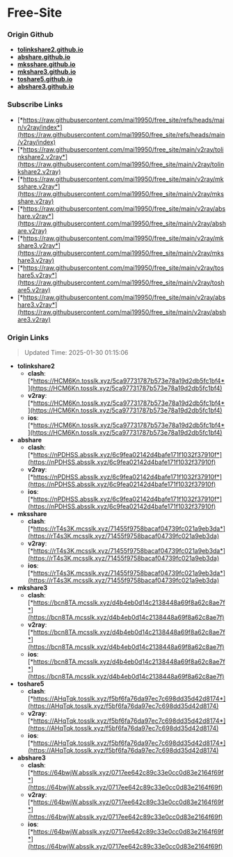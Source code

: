 # Free-Site

### Origin Github

- [**tolinkshare2.github.io**](https://github.com/tolinkshare2/tolinkshare2.github.io)
- [**abshare.github.io**](https://github.com/abshare/abshare.github.io)
- [**mksshare.github.io**](https://github.com/mksshare/mksshare.github.io)
- [**mkshare3.github.io**](https://github.com/mkshare3/mkshare3.github.io)
- [**toshare5.github.io**](https://github.com/toshare5/toshare5.github.io)
- [**abshare3.github.io**](https://github.com/abshare3/abshare3.github.io)

### Subscribe Links

- [*https://raw.githubusercontent.com/mai19950/free_site/refs/heads/main/v2ray/index*](https://raw.githubusercontent.com/mai19950/free_site/refs/heads/main/v2ray/index)
- [*https://raw.githubusercontent.com/mai19950/free_site/main/v2ray/tolinkshare2.v2ray*](https://raw.githubusercontent.com/mai19950/free_site/main/v2ray/tolinkshare2.v2ray)
- [*https://raw.githubusercontent.com/mai19950/free_site/main/v2ray/mksshare.v2ray*](https://raw.githubusercontent.com/mai19950/free_site/main/v2ray/mksshare.v2ray)
- [*https://raw.githubusercontent.com/mai19950/free_site/main/v2ray/abshare.v2ray*](https://raw.githubusercontent.com/mai19950/free_site/main/v2ray/abshare.v2ray)
- [*https://raw.githubusercontent.com/mai19950/free_site/main/v2ray/mkshare3.v2ray*](https://raw.githubusercontent.com/mai19950/free_site/main/v2ray/mkshare3.v2ray)
- [*https://raw.githubusercontent.com/mai19950/free_site/main/v2ray/toshare5.v2ray*](https://raw.githubusercontent.com/mai19950/free_site/main/v2ray/toshare5.v2ray)
- [*https://raw.githubusercontent.com/mai19950/free_site/main/v2ray/abshare3.v2ray*](https://raw.githubusercontent.com/mai19950/free_site/main/v2ray/abshare3.v2ray)

### Origin Links

> Updated Time: 2025-01-30 01:15:06

- **tolinkshare2**
  - **clash**: [*https://HCM6Kn.tosslk.xyz/5ca97731787b573e78a19d2db5fc1bf4*](https://HCM6Kn.tosslk.xyz/5ca97731787b573e78a19d2db5fc1bf4)
  - **v2ray**: [*https://HCM6Kn.tosslk.xyz/5ca97731787b573e78a19d2db5fc1bf4*](https://HCM6Kn.tosslk.xyz/5ca97731787b573e78a19d2db5fc1bf4)
  - **ios**: [*https://HCM6Kn.tosslk.xyz/5ca97731787b573e78a19d2db5fc1bf4*](https://HCM6Kn.tosslk.xyz/5ca97731787b573e78a19d2db5fc1bf4)
- **abshare**
  - **clash**: [*https://nPDHSS.absslk.xyz/6c9fea02142d4bafe171f1032f37910f*](https://nPDHSS.absslk.xyz/6c9fea02142d4bafe171f1032f37910f)
  - **v2ray**: [*https://nPDHSS.absslk.xyz/6c9fea02142d4bafe171f1032f37910f*](https://nPDHSS.absslk.xyz/6c9fea02142d4bafe171f1032f37910f)
  - **ios**: [*https://nPDHSS.absslk.xyz/6c9fea02142d4bafe171f1032f37910f*](https://nPDHSS.absslk.xyz/6c9fea02142d4bafe171f1032f37910f)
- **mksshare**
  - **clash**: [*https://rT4s3K.mcsslk.xyz/71455f9758bacaf04739fc021a9eb3da*](https://rT4s3K.mcsslk.xyz/71455f9758bacaf04739fc021a9eb3da)
  - **v2ray**: [*https://rT4s3K.mcsslk.xyz/71455f9758bacaf04739fc021a9eb3da*](https://rT4s3K.mcsslk.xyz/71455f9758bacaf04739fc021a9eb3da)
  - **ios**: [*https://rT4s3K.mcsslk.xyz/71455f9758bacaf04739fc021a9eb3da*](https://rT4s3K.mcsslk.xyz/71455f9758bacaf04739fc021a9eb3da)
- **mkshare3**
  - **clash**: [*https://bcn8TA.mcsslk.xyz/d4b4eb0d14c2138448a69f8a62c8ae7f*](https://bcn8TA.mcsslk.xyz/d4b4eb0d14c2138448a69f8a62c8ae7f)
  - **v2ray**: [*https://bcn8TA.mcsslk.xyz/d4b4eb0d14c2138448a69f8a62c8ae7f*](https://bcn8TA.mcsslk.xyz/d4b4eb0d14c2138448a69f8a62c8ae7f)
  - **ios**: [*https://bcn8TA.mcsslk.xyz/d4b4eb0d14c2138448a69f8a62c8ae7f*](https://bcn8TA.mcsslk.xyz/d4b4eb0d14c2138448a69f8a62c8ae7f)
- **toshare5**
  - **clash**: [*https://AHqTqk.tosslk.xyz/f5bf6fa76da97ec7c698dd35d42d8174*](https://AHqTqk.tosslk.xyz/f5bf6fa76da97ec7c698dd35d42d8174)
  - **v2ray**: [*https://AHqTqk.tosslk.xyz/f5bf6fa76da97ec7c698dd35d42d8174*](https://AHqTqk.tosslk.xyz/f5bf6fa76da97ec7c698dd35d42d8174)
  - **ios**: [*https://AHqTqk.tosslk.xyz/f5bf6fa76da97ec7c698dd35d42d8174*](https://AHqTqk.tosslk.xyz/f5bf6fa76da97ec7c698dd35d42d8174)
- **abshare3**
  - **clash**: [*https://64bwjW.absslk.xyz/0717ee642c89c33e0cc0d83e2164f69f*](https://64bwjW.absslk.xyz/0717ee642c89c33e0cc0d83e2164f69f)
  - **v2ray**: [*https://64bwjW.absslk.xyz/0717ee642c89c33e0cc0d83e2164f69f*](https://64bwjW.absslk.xyz/0717ee642c89c33e0cc0d83e2164f69f)
  - **ios**: [*https://64bwjW.absslk.xyz/0717ee642c89c33e0cc0d83e2164f69f*](https://64bwjW.absslk.xyz/0717ee642c89c33e0cc0d83e2164f69f)
